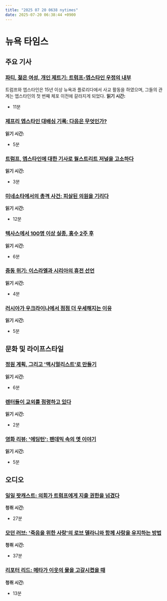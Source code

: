 ```yaml
---
title: "2025 07 20 0638 nytimes"
date: 2025-07-20 06:38:44 +0900
---
```


# 뉴욕 타임스

## 주요 기사

### [파티, 젊은 여성, 개인 제트기: 트럼프-엡스타인 우정의 내부](https://www.nytimes.com/2025/07/19/us/politics/inside-trump-jeffrey-epstein-friendship.html)
트럼프와 엡스타인은 15년 이상 뉴욕과 플로리다에서 사교 활동을 하였으며, 그들의 관계는 엡스타인의 첫 번째 체포 이전에 갈라지게 되었다. **읽기 시간:**
* 11분

### [제프리 엡스타인 대배심 기록: 다음은 무엇인가?](https://www.nytimes.com/2025/07/18/us/politics/epstein-grand-jury-what-to-know.html)
**읽기 시간:**
* 5분

### [트럼프, 엡스타인에 대한 기사로 월스트리트 저널을 고소하다](https://www.nytimes.com/2025/07/18/business/media/trump-sues-wall-street-journal-epstein.html)
**읽기 시간:**
* 3분

### [미네소타에서의 총격 사건: 피살된 의원을 기리다](https://www.nytimes.com/2025/06/27/us/politics/mourners-minnesota-capitol-melissa-hortman.html)
**읽기 시간:**
* 12분

### [텍사스에서 100명 이상 실종, 홍수 2주 후](https://www.nytimes.com/2025/07/19/us/minnesota-shootings-vance-boelter.html)
**읽기 시간:**
* 6분

### [중동 위기: 이스라엘과 시리아의 휴전 선언](https://www.nytimes.com/2025/07/19/world/europe/syria-ceasefire-druse-israel.html)
**읽기 시간:**
* 4분

### [러시아가 우크라이나에서 점점 더 우세해지는 이유](https://www.nytimes.com/2025/07/19/world/europe/russia-ukraine-military-economy.html)
**읽기 시간:**
* 5분

## 문화 및 라이프스타일

### [정원 계획, 그리고 '맥시멀리스트'로 만들기](https://www.nytimes.com/2025/07/16/realestate/gardens-maximalist-design-plants.html)
**읽기 시간:**
* 6분

### [렌터들이 교외를 점령하고 있다](https://www.nytimes.com/2025/07/17/realestate/renters-suburbs-cities-prices.html)
**읽기 시간:**
* 2분

### [영화 리뷰: '에딩턴': 팬데믹 속의 옛 이야기](https://www.nytimes.com/2025/07/17/movies/eddington-review-ari-aster.html)
**읽기 시간:**
* 5분

## 오디오

### [일일 팟캐스트: 의회가 트럼프에게 지출 권한을 넘겼다](https://www.nytimes.com/2025/07/18/podcasts/the-daily/trump-congress-spending-rescission.html)
**청취 시간:**
* 27분

### [모던 러브: '죽음을 위한 사랑'의 로브 델라니와 함께 사랑을 유지하는 방법](https://www.nytimes.com/2025/07/16/podcasts/rob-delaney-dying-for-sex-love.html)
**청취 시간:**
* 37분

### [리포터 리드: 메타가 이웃의 물을 고갈시켰을 때](https://www.nytimes.com/2025/07/14/technology/meta-data-center-water.html)
**청취 시간:**
* 13분